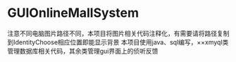 # GUIOnlineMallSystem

注意不同电脑图片路径不同，本项目将图片相关代码注释化，有需要请将路径复制到IdentityChoose相应位置即能显示背景
本项目使用java、sql编写，××xmyql类管理数据库相关代码，其余类管理gui界面上的侦听反馈
